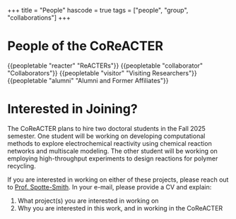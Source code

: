 +++
title = "People"
hascode = true
tags = ["people", "group", "collaborations"]
+++

# People of the CoReACTER

{{peopletable "reacter" "ReACTERs"}}
{{peopletable "collaborator" "Collaborators"}}
{{peopletable "visitor" "Visiting Researchers"}}
{{peopletable "alumni" "Alumni and Former Affiliates"}}

# Interested in Joining?

The CoReACTER plans to hire two doctoral students in the Fall 2025 semester. One student will be working on developing computational methods to explore electrochemical reactivity using chemical reaction networks and multiscale modeling. The other student will be working on employing high-throughput experiments to design reactions for polymer recycling.

If you are interested in working on either of these projects, please reach out to [Prof. Spotte-Smith](mailto:ewcspottesmith@cmu.edu). In your e-mail, please provide a CV and explain:
1. What project(s) you are interested in working on
2. Why you are interested in this work, and in working in the CoReACTER